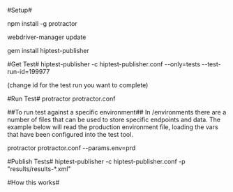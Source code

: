 #Setup#

npm install -g protractor

webdriver-manager update

gem install hiptest-publisher

#Get Test#
hiptest-publisher -c hiptest-publisher.conf --only=tests --test-run-id=199977

(change id for the test run you want to complete)

#Run Test#
protractor protractor.conf

##To run test against a specific environment##
In /environments there are a number of files that can be used to store specific endpoints and data. The example below will read the production environment file, loading the vars that have been configured into the test tool.

protractor protractor.conf --params.env=prd

#Publish Tests#
hiptest-publisher -c hiptest-publisher.conf -p "results/results-*.xml"

#How this works#
